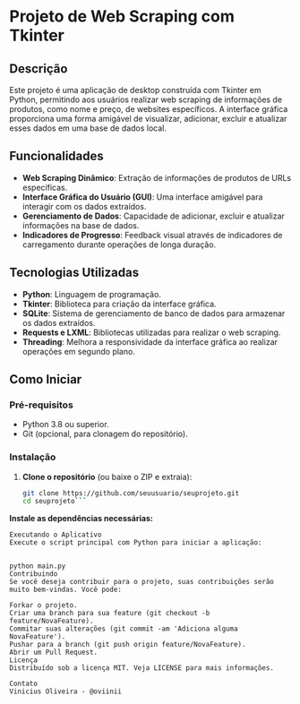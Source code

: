 # Projeto de Web Scraping com Tkinter

## Descrição

Este projeto é uma aplicação de desktop construída com Tkinter em Python, permitindo aos usuários realizar web scraping de informações de produtos, como nome e preço, de websites específicos. A interface gráfica proporciona uma forma amigável de visualizar, adicionar, excluir e atualizar esses dados em uma base de dados local.

## Funcionalidades

- **Web Scraping Dinâmico**: Extração de informações de produtos de URLs específicas.
- **Interface Gráfica do Usuário (GUI)**: Uma interface amigável para interagir com os dados extraídos.
- **Gerenciamento de Dados**: Capacidade de adicionar, excluir e atualizar informações na base de dados.
- **Indicadores de Progresso**: Feedback visual através de indicadores de carregamento durante operações de longa duração.

## Tecnologias Utilizadas

- **Python**: Linguagem de programação.
- **Tkinter**: Biblioteca para criação da interface gráfica.
- **SQLite**: Sistema de gerenciamento de banco de dados para armazenar os dados extraídos.
- **Requests e LXML**: Bibliotecas utilizadas para realizar o web scraping.
- **Threading**: Melhora a responsividade da interface gráfica ao realizar operações em segundo plano.

## Como Iniciar

### Pré-requisitos

- Python 3.8 ou superior.
- Git (opcional, para clonagem do repositório).

### Instalação

1. **Clone o repositório** (ou baixe o ZIP e extraia):

   ```bash
   git clone https://github.com/seuusuario/seuprojeto.git
   cd seuprojeto```


**Instale as dependências necessárias:**

```pip install requests lxml
Executando o Aplicativo
Execute o script principal com Python para iniciar a aplicação:


python main.py
Contribuindo
Se você deseja contribuir para o projeto, suas contribuições serão muito bem-vindas. Você pode:

Forkar o projeto.
Criar uma branch para sua feature (git checkout -b feature/NovaFeature).
Commitar suas alterações (git commit -am 'Adiciona alguma NovaFeature').
Pushar para a branch (git push origin feature/NovaFeature).
Abrir um Pull Request.
Licença
Distribuído sob a licença MIT. Veja LICENSE para mais informações.

Contato
Vinicius Oliveira - @oviinii
```

